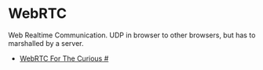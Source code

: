 WebRTC
======

Web Realtime Communication. UDP in browser to other browsers, but has to marshalled by a server.

* [WebRTC For The Curious #](https://webrtcforthecurious.com/)

